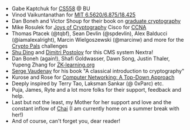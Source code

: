 - Gabe Kaptchuk for [CS558](https://cs-people.bu.edu/kaptchuk/teaching/cs558/sp22-classpage.html) @ BU
- Vinod Vaikuntanathan for [MIT 6.5620/6.875/18.425](http://mit6875.org/)
- Dan Boneh and Victor Shoup for their book on [graduate cryptography](https://toc.cryptobook.us/book.pdf)
- Mike Rosulek for [Joys of Cryptography](https://joyofcryptography.com/)
Cisco for [CCNA](https://www.cisco.com/c/en/us/training-events/training-certifications/certifications/associate/ccna.html)
- Thomas Ptacek (@tqbf), Sean Devlin (@spdevlin), Alex Balducci (@iamalexalright), Marcin Wielgoszewski (@marcinw) and more for the [Crypto Pals](https://cryptopals.com/) challenges
- [Shu Ding](https://twitter.com/shuding_) and [Dimitri Postolov](https://twitter.com/B2o5T) for this CMS system Nextra!
- Dan Boneh (again!), Shafi Goldwasser, Dawn Song, Justin Thaler, Yupeng Zhang for [ZK-learning.org](https://zk-learning.org/)
- [Serge Vaudenay](https://people.epfl.ch/serge.vaudenay) for his book "A classical introduction to cryptography"
- Kurose and Rose for [Computer Networking: A Top-Down Approach](https://www.amazon.com/Computer-Networking-Top-Down-Approach-7th/dp/0133594149)
- Deeply inspired by Terry Tao, Laksman Sankar (@ 0xParc) etc.
- Puja, James, Ryte and a lot more folks for their support, feedback and help.
- Last but not the least, my Mother for her support and love and the constant inflow of [Chai](https://en.wikipedia.org/wiki/Masala_chai) (I am currently home on a summer break with her!)
- And of course, can't forget you, dear reader!
